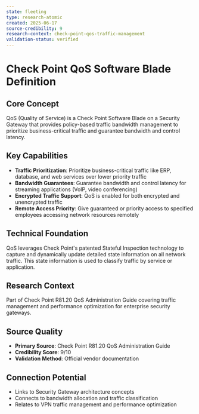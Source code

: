 ```yaml
---
state: fleeting
type: research-atomic
created: 2025-06-17
source-credibility: 9
research-context: check-point-qos-traffic-management
validation-status: verified
---
```


# Check Point QoS Software Blade Definition

## Core Concept
QoS (Quality of Service) is a Check Point Software Blade on a Security Gateway that provides policy-based traffic bandwidth management to prioritize business-critical traffic and guarantee bandwidth and control latency.

## Key Capabilities
- **Traffic Prioritization**: Prioritize business-critical traffic like ERP, database, and web services over lower priority traffic
- **Bandwidth Guarantees**: Guarantee bandwidth and control latency for streaming applications (VoIP, video conferencing)
- **Encrypted Traffic Support**: QoS is enabled for both encrypted and unencrypted traffic
- **Remote Access Priority**: Give guaranteed or priority access to specified employees accessing network resources remotely

## Technical Foundation
QoS leverages Check Point's patented Stateful Inspection technology to capture and dynamically update detailed state information on all network traffic. This state information is used to classify traffic by service or application.

## Research Context
Part of Check Point R81.20 QoS Administration Guide covering traffic management and performance optimization for enterprise security gateways.

## Source Quality
- **Primary Source**: Check Point R81.20 QoS Administration Guide
- **Credibility Score**: 9/10
- **Validation Method**: Official vendor documentation

## Connection Potential
- Links to Security Gateway architecture concepts
- Connects to bandwidth allocation and traffic classification
- Relates to VPN traffic management and performance optimization